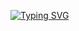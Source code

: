 <a href="https://git.io/typing-svg"><img src="https://readme-typing-svg.demolab.com?font=Fira+Code&pause=1000&color=FF5E2F&vCenter=true&multiline=true&repeat=false&width=600&height=100&lines=Hi%2C+I'm+Anna;Head+of+Recruitment+Department;of+IT+company+FOJIN" alt="Typing SVG" /></a>
